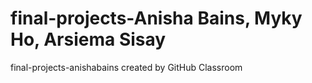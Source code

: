 # final-projects-Anisha Bains, Myky Ho, Arsiema Sisay
final-projects-anishabains created by GitHub Classroom
